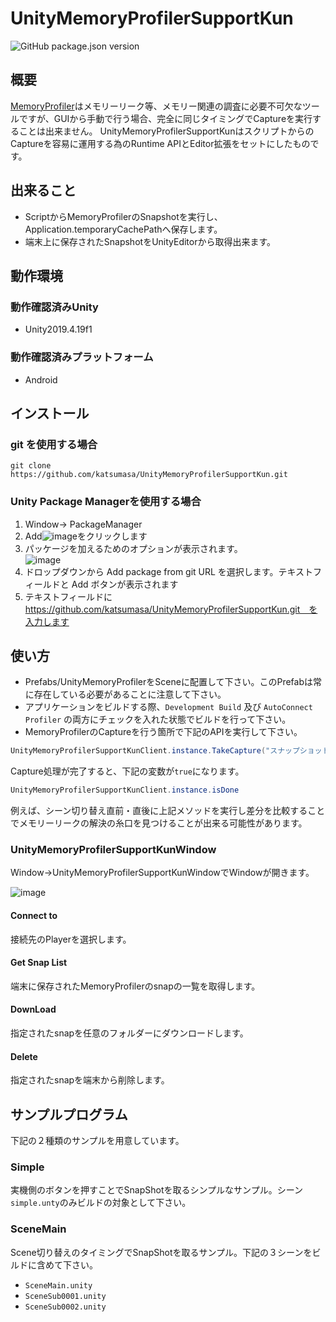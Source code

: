 # UnityMemoryProfilerSupportKun

![GitHub package.json version](https://img.shields.io/github/package-json/v/katsumasa/UnityMemoryProfilerSupportKun)

## 概要

[MemoryProfiler](https://docs.unity3d.com/Packages/com.unity.memoryprofiler@0.2/manual/index.html)はメモリーリーク等、メモリー関連の調査に必要不可欠なツールですが、GUIから手動で行う場合、完全に同じタイミングでCaptureを実行することは出来ません。
UnityMemoryProfilerSupportKunはスクリプトからのCaptureを容易に運用する為のRuntime APIとEditor拡張をセットにしたものです。

## 出来ること

- ScriptからMemoryProfilerのSnapshotを実行し、Application.temporaryCachePathへ保存します。
- 端末上に保存されたSnapshotをUnityEditorから取得出来ます。

## 動作環境

### 動作確認済みUnity

- Unity2019.4.19f1

### 動作確認済みプラットフォーム

- Android

## インストール

### git を使用する場合

```
git clone https://github.com/katsumasa/UnityMemoryProfilerSupportKun.git
```

### Unity Package Managerを使用する場合

1. Window-> PackageManager
2. Add![image](https://user-images.githubusercontent.com/29646672/137414393-25927fd4-a468-4269-9f59-451696793bc6.png)をクリックします
3. パッケージを加えるためのオプションが表示されます。</br>
   ![image](https://user-images.githubusercontent.com/29646672/137414541-28598d85-5e02-4ad1-a3f4-fa66db9b5e23.png)
4. ドロップダウンから Add package from git URL を選択します。テキストフィールドと Add ボタンが表示されます
5. テキストフィールドに　https://github.com/katsumasa/UnityMemoryProfilerSupportKun.git　を入力します


## 使い方

- Prefabs/UnityMemoryProfilerをSceneに配置して下さい。このPrefabは常に存在している必要があることに注意して下さい。
- アプリケーションをビルドする際、`Development Build` 及び `AutoConnect Profiler` の両方にチェックを入れた状態でビルドを行って下さい。
- MemoryProfilerのCaptureを行う箇所で下記のAPIを実行して下さい。

```cs
UnityMemoryProfilerSupportKunClient.instance.TakeCapture("スナップショットのファイル名");
```

Capture処理が完了すると、下記の変数が`true`になります。

```cs
UnityMemoryProfilerSupportKunClient.instance.isDone
```

例えば、シーン切り替え直前・直後に上記メソッドを実行し差分を比較することでメモリーリークの解決の糸口を見つけることが出来る可能性があります。

### UnityMemoryProfilerSupportKunWindow

Window->UnityMemoryProfilerSupportKunWindowでWindowが開きます。

![image](https://user-images.githubusercontent.com/29646672/112799481-60a17980-90a9-11eb-9e94-2a27f52c1457.png)

#### Connect to

接続先のPlayerを選択します。

#### Get Snap List

端末に保存されたMemoryProfilerのsnapの一覧を取得します。

#### DownLoad

指定されたsnapを任意のフォルダーにダウンロードします。

#### Delete

指定されたsnapを端末から削除します。

## サンプルプログラム

下記の２種類のサンプルを用意しています。

### Simple

実機側のボタンを押すことでSnapShotを取るシンプルなサンプル。シーン`simple.unty`のみビルドの対象として下さい。

### SceneMain

Scene切り替えのタイミングでSnapShotを取るサンプル。下記の３シーンをビルドに含めて下さい。

- `SceneMain.unity`
- `SceneSub0001.unity`
- `SceneSub0002.unity`
